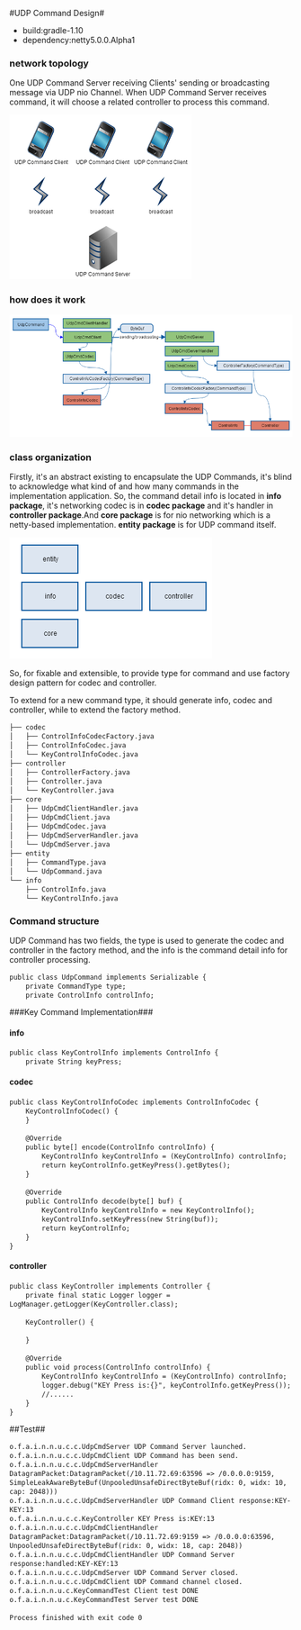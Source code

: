 #UDP Command Design#
- build:gradle-1.10
- dependency:netty5.0.0.Alpha1

### network topology ###
One UDP Command Server receiving Clients' sending or broadcasting message via UDP nio Channel.
When UDP Command Server receives command, it will choose a related controller to process this command.
 
![topology.png](topology.png)

### how does it work ###
![design.png](design.png)

### class organization ###
Firstly, it's an abstract existing to encapsulate the UDP Commands, it's blind to acknowledge what kind of and how many commands in the implementation application. So, the command detail info is located in **info package**, it's networking codec is in **codec package** and it's handler in **controller package**.And **core package** is for nio networking which is a netty-based implementation. **entity package** is for UDP command itself.
 
![package.png](package.png)

So, for fixable and extensible, to provide type for command and use factory design pattern for codec and controller. 

To extend for a new command type, it should generate info, codec and controller, while to extend the factory method.

	├── codec
	│   ├── ControlInfoCodecFactory.java
	│   ├── ControlInfoCodec.java
	│   └── KeyControlInfoCodec.java
	├── controller
	│   ├── ControllerFactory.java
	│   ├── Controller.java
	│   └── KeyController.java
	├── core
	│   ├── UdpCmdClientHandler.java
	│   ├── UdpCmdClient.java
	│   ├── UdpCmdCodec.java
	│   ├── UdpCmdServerHandler.java
	│   └── UdpCmdServer.java
	├── entity
	│   ├── CommandType.java
	│   └── UdpCommand.java
	└── info
	    ├── ControlInfo.java
	    └── KeyControlInfo.java

### Command structure ###
UDP Command has two fields, the type is used to generate the codec and controller in the factory method, and the info is the command detail info for controller processing.

	public class UdpCommand implements Serializable {
	    private CommandType type;
	    private ControlInfo controlInfo;

###Key Command Implementation###
#### info ####

	public class KeyControlInfo implements ControlInfo {
	    private String keyPress;
#### codec ####

	public class KeyControlInfoCodec implements ControlInfoCodec {
	    KeyControlInfoCodec() {
	    }
	
	    @Override
	    public byte[] encode(ControlInfo controlInfo) {
	        KeyControlInfo keyControlInfo = (KeyControlInfo) controlInfo;
	        return keyControlInfo.getKeyPress().getBytes();
	    }
	
	    @Override
	    public ControlInfo decode(byte[] buf) {
	        KeyControlInfo keyControlInfo = new KeyControlInfo();
	        keyControlInfo.setKeyPress(new String(buf));
	        return keyControlInfo;
	    }
	}

#### controller ####

	public class KeyController implements Controller {
	    private final static Logger logger = LogManager.getLogger(KeyController.class);
	
	    KeyController() {
	
	    }
	
	    @Override
	    public void process(ControlInfo controlInfo) {
	        KeyControlInfo keyControlInfo = (KeyControlInfo) controlInfo;
	        logger.debug("KEY Press is:{}", keyControlInfo.getKeyPress());
	        //......
	    }
	}

##Test##

	o.f.a.i.n.n.u.c.c.UdpCmdServer UDP Command Server launched.
	o.f.a.i.n.n.u.c.c.UdpCmdClient UDP Command has been send.
	o.f.a.i.n.n.u.c.c.UdpCmdServerHandler DatagramPacket:DatagramPacket(/10.11.72.69:63596 => /0.0.0.0:9159, SimpleLeakAwareByteBuf(UnpooledUnsafeDirectByteBuf(ridx: 0, widx: 10, cap: 2048)))
	o.f.a.i.n.n.u.c.c.UdpCmdServerHandler UDP Command Client response:KEY-KEY:13
	o.f.a.i.n.n.u.c.c.KeyController KEY Press is:KEY:13
	o.f.a.i.n.n.u.c.c.UdpCmdClientHandler DatagramPacket:DatagramPacket(/10.11.72.69:9159 => /0.0.0.0:63596, UnpooledUnsafeDirectByteBuf(ridx: 0, widx: 18, cap: 2048))
	o.f.a.i.n.n.u.c.c.UdpCmdClientHandler UDP Command Server response:handled:KEY-KEY:13
	o.f.a.i.n.n.u.c.c.UdpCmdServer UDP Command Server closed.
	o.f.a.i.n.n.u.c.c.UdpCmdClient UDP Command channel closed.
	o.f.a.i.n.n.u.c.KeyCommandTest Client test DONE
	o.f.a.i.n.n.u.c.KeyCommandTest Server test DONE
	
	Process finished with exit code 0